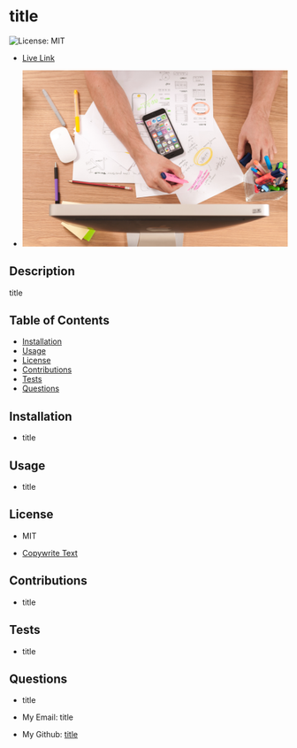 # title                                             

![License: MIT](https://img.shields.io/badge/License-MIT-yellow.svg)

- [Live Link](title )

- ![Project Image](./utils/projectImage/demoPic.png)

## Description                        

title  


## Table of Contents 
- [Installation](#installation) 
- [Usage](#usage) 
- [License](#license) 
- [Contributions](#contributions) 
- [Tests](#tests) 
- [Questions](#questions) 

## Installation 

- title 

## Usage 

- title 

## License 

- MIT 

- [Copywrite Text](https://opensource.org/licenses/MIT)

## Contributions

- title 

## Tests 

- title 

## Questions 
- title 

- My Email: title 
- My Github: [title ](title )
